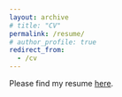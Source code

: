 ```yaml
---
layout: archive
# title: "CV"
permalink: /resume/
# author_profile: true
redirect_from:
  - /cv
---
```


Please find my resume [here](https://drive.google.com/drive/folders/1Vg2A-cLroqWH32VFkDt0kmPW4xo2F4OY?usp=drive_link).
